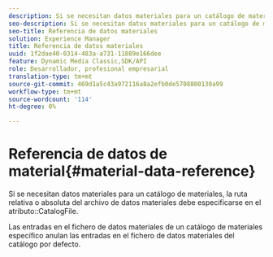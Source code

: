 ```yaml
---
description: Si se necesitan datos materiales para un catálogo de materiales, la ruta relativa o absoluta del archivo de datos materiales debe especificarse en el atributo CatalogFile.
seo-description: Si se necesitan datos materiales para un catálogo de materiales, la ruta relativa o absoluta del archivo de datos materiales debe especificarse en el atributo CatalogFile.
seo-title: Referencia de datos materiales
solution: Experience Manager
title: Referencia de datos materiales
uuid: 1f2dae40-0314-483a-a731-11889e166dee
feature: Dynamic Media Classic,SDK/API
role: Desarrollador, profesional empresarial
translation-type: tm+mt
source-git-commit: 469d1a5c43a972116a8a2efb0de5708800130a99
workflow-type: tm+mt
source-wordcount: '114'
ht-degree: 0%

---
```



# Referencia de datos de material{#material-data-reference}

Si se necesitan datos materiales para un catálogo de materiales, la ruta relativa o absoluta del archivo de datos materiales debe especificarse en el atributo::CatalogFile.

Las entradas en el fichero de datos materiales de un catálogo de materiales específico anulan las entradas en el fichero de datos materiales del catálogo por defecto.
